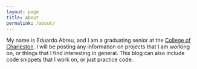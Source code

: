 ```yaml
---
layout: page
title: About
permalink: /about/
---
```


My name is Eduardo Abreu, and I am a graduating senior at the [College of Charleston]. I will be posting any information on projects that I am working on, or things that I find interesting in general. This blog can also include code snippets that I work on, or just practice code.

[College of Charleston]: http://www.cofc.edu/